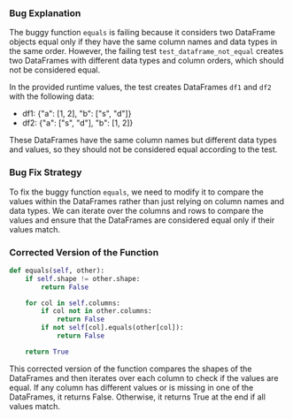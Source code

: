 ### Bug Explanation
The buggy function `equals` is failing because it considers two DataFrame objects equal only if they have the same column names and data types in the same order. However, the failing test `test_dataframe_not_equal` creates two DataFrames with different data types and column orders, which should not be considered equal.

In the provided runtime values, the test creates DataFrames `df1` and `df2` with the following data:

- df1: {"a": [1, 2], "b": ["s", "d"]}
- df2: {"a": ["s", "d"], "b": [1, 2]}

These DataFrames have the same column names but different data types and values, so they should not be considered equal according to the test.

### Bug Fix Strategy
To fix the buggy function `equals`, we need to modify it to compare the values within the DataFrames rather than just relying on column names and data types. We can iterate over the columns and rows to compare the values and ensure that the DataFrames are considered equal only if their values match.

### Corrected Version of the Function
```python
def equals(self, other):
    if self.shape != other.shape:
        return False

    for col in self.columns:
        if col not in other.columns:
            return False
        if not self[col].equals(other[col]):
            return False

    return True
```

This corrected version of the function compares the shapes of the DataFrames and then iterates over each column to check if the values are equal. If any column has different values or is missing in one of the DataFrames, it returns False. Otherwise, it returns True at the end if all values match.